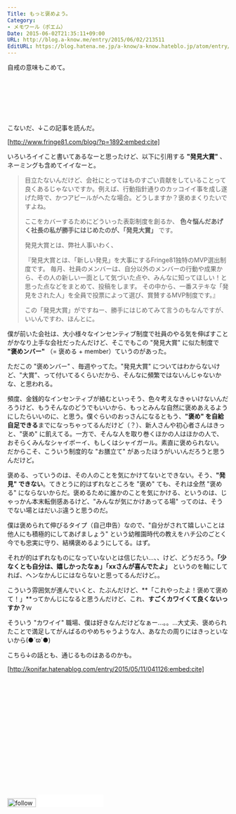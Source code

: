 ```yaml
---
Title: もっと褒めよう。
Category:
- メモワール（ポエム）
Date: 2015-06-02T21:35:11+09:00
URL: http://blog.a-know.me/entry/2015/06/02/213511
EditURL: https://blog.hatena.ne.jp/a-know/a-know.hateblo.jp/atom/entry/8454420450096192685
---
```


自戒の意味もこめて。



<!-- more -->

<script async src="//pagead2.googlesyndication.com/pagead/js/adsbygoogle.js"></script>
<!-- article-top -->
<ins class="adsbygoogle"
     style="display:inline-block;width:728px;height:90px"
     data-ad-client="ca-pub-3463034538369189"
     data-ad-slot="8367620130"></ins>
<script>
(adsbygoogle = window.adsbygoogle || []).push({});
</script>


こないだ、↓この記事を読んだ。




[http://www.fringe81.com/blog/?p=1892:embed:cite]




いろいろイイこと書いてあるなーと思ったけど、以下に引用する <b>"発見大賞"</b> 、ネーミングも含めてイイなーと。



> 目立たないんだけど、会社にとってはものすごい貢献をしていることって良くあるじゃないですか。例えば、行動指針通りのカッコイイ事を成し遂げた時で、かつアピールがへたな場合。どうしますか？褒めまくりたいですよね。
> 
> 
> ここをカバーするためにどういった表彰制度を創るか、 **色々悩んだあげく社長の私が勝手にはじめたのが、「発見大賞」** です。
> 
> 
> 発見大賞とは、弊社人事いわく、
> 
> 
> 『発見大賞とは、「新しい発見」を大事にするFringe81独特のMVP選出制度です。
> 毎月、社員のメンバーは、自分以外のメンバーの行動や成果から、その人の新しい一面として気づいた点や、みんなに知ってほしい！と思った点などをまとめて、投稿をします。
> その中から、一番ステキな「発見をされた人」を全員で投票によって選び、賞賛するMVP制度です。』
> 
> 
> この「発見大賞」がですねー、勝手にはじめてみて言うのもなんですが、いいんですわ、ほんとに。



僕が前いた会社は、大小様々なインセンティブ制度で社員のやる気を伸ばすことがかなり上手な会社だったんだけど、そこでもこの "発見大賞" に似た制度で <b>"褒めンバー"</b> （= 褒める + member）ていうのがあった。


ただこの "褒めンバー" 、毎週やってた。"発見大賞" についてはわからないけど、"大賞"、って付いてるくらいだから、そんなに頻繁ではないんじゃないかな、と思われる。


頻度、金銭的なインセンティブが絡むといっそう、色々考えなきゃいけないんだろうけど、もうそんなのどうでもいいから、もっとみんな自然に褒めあえるようにしたらいいのに、と思う。僕ぐらいのおっさんになるともう、<b>"褒め" を自給自足できる</b>までになっちゃってるんだけど（？）、新人さんや初心者さんはきっと、"褒め" に飢えてる。一方で、そんな人を取り巻くほかの人はほかの人で、おそらくみんなシャイボーイ、もしくはシャイガール。素直に褒められない。だからこそ、こういう制度的な "お膳立て" があったほうがいいんだろうと思うんだけど。


褒める、っていうのは、その人のことを気にかけてないとできない。そう、<b>"発見" できない</b>。てきとうに的はずれなところを "褒め" ても、それは全然 "褒める" にならないからだ。褒めるために誰かのことを気にかける、というのは、じゃっかん本末転倒感あるけど、"みんなが気にかけあってる場" ってのは、そうでない場とはだいぶ違うと思うのだ。


僕は褒められて伸びるタイプ（自己申告）なので、"自分がされて嬉しいことは他人にも積極的にしてあげましょう" という幼稚園時代の教えをハチ公のごとく今でも忠実に守り、結構褒めるようにしてる。はず。


それが的はずれなものになっていないとは信じたい...、、けど、どうだろう。**「少なくとも自分は、嬉しかったなぁ」「xxさんが喜んでたよ」** というのを軸にしてれば、ヘンなかんじにはならないと思ってるんだけど。。


こういう雰囲気が進んでいくと、たぶんだけど、**「これやったよ！褒めて褒めて！」**ってかんじになると思うんだけど、これ、<b>すごくカワイくて良くないっすか？</b>ｗ


そういう "カワイイ" 職場、僕は好きなんだけどなぁー...。。...大丈夫、褒められたことで満足してがんばるのやめちゃうような人、あなたの周りにはきっといないから(●´ϖ`●)



こちら↓の話とも、通じるものはあるのかも。

[http://konifar.hatenablog.com/entry/2015/05/11/041126:embed:cite]


<script async src="//pagead2.googlesyndication.com/pagead/js/adsbygoogle.js"></script>
<!-- article-bottom2 -->
<ins class="adsbygoogle"
     style="display:inline-block;width:300px;height:250px"
     data-ad-client="ca-pub-3463034538369189"
     data-ad-slot="5274552934"></ins>
<script>
(adsbygoogle = window.adsbygoogle || []).push({});
</script>


<div>
<a href='http://cloud.feedly.com/#subscription%2Ffeed%2Fhttp%3A%2F%2Fblog.a-know.me%2Ffeed'  target='blank'><img id='feedlyFollow' src='http://s3.feedly.com/img/follows/feedly-follow-rectangle-volume-small_2x.png' alt='follow us in feedly' width='65' height='20'></a>

<iframe src="//blog.hatena.ne.jp/a-know/a-know.hateblo.jp/subscribe/iframe" allowtransparency="true" frameborder="0" scrolling="no" width="150" height="28"></iframe>
</div>
